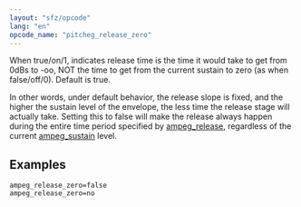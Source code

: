```yaml
---
layout: "sfz/opcode"
lang: "en"
opcode_name: "pitcheg_release_zero"
---
```

When true/on/1, indicates release time is the time it would take to get
from 0dBs to -oo, NOT the time to get from the current sustain to zero
(as when false/off/0). Default is true.

In other words, under default behavior, the release slope is fixed,
and the higher the sustain level of the envelope, the less time the release
stage will actually take. Setting this to false will make the release always
happen during the entire time period specified by [ampeg_release](ampeg_release),
regardless of the current [ampeg_sustain](ampeg_sustain) level.

## Examples

```
ampeg_release_zero=false
ampeg_release_zero=no
```
